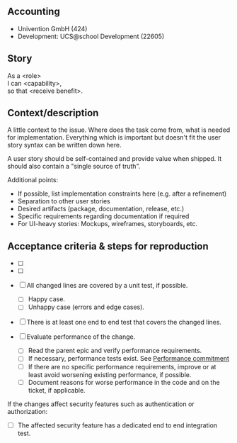 ## Accounting

- Univention GmbH (424)
- Development: UCS@school Development (22605)

## Story

As a \<role\><br/>
I can \<capability\>,<br/>
so that \<receive benefit\>.

## Context/description

A little context to the issue. Where does the task come from, what is needed for implementation. Everything which is important but doesn't fit the user story syntax can be written down here.

A user story should be self-contained and provide value when shipped. It should also contain a "single source of truth".

Additional points:

- If possible, list implementation constraints here (e.g. after a refinement)
- Separation to other user stories
- Desired artifacts (package, documentation, release, etc.)
- Specific requirements regarding documentation if required
- For UI-heavy stories: Mockups, wireframes, storyboards, etc.

## Acceptance criteria & steps for reproduction

- [ ]
- [ ]

- [ ] All changed lines are covered by a unit test, if possible.
  - [ ] Happy case.
  - [ ] Unhappy case (errors and edge cases).
- [ ] There is at least one end to end test that covers the changed lines.
- [ ] Evaluate performance of the change.
  - [ ] Read the parent epic and verify performance requirements.
  - [ ] If necessary, performance tests exist. See [Performance commitment](https://git.knut.univention.de/univention/internal/decision-records/-/blob/main/ucsschool/0008-performance-commitment.md)
  - [ ] If there are no specific performance requirements, improve or at least avoid worsening existing performance, if possible.
  - [ ] Document reasons for worse performance in the code and on the ticket, if applicable.

If the changes affect security features such as authentication or authorization:

- [ ] The affected security feature has a dedicated end to end integration test.
